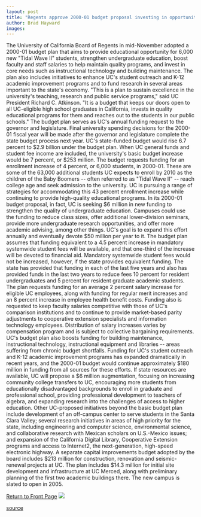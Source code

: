 ```yaml
---
layout: post
title: "Regents approve 2000-01 budget proposal investing in opportunity and quality"
author: Brad Hayward
images:
---
```


The University of California Board of Regents in mid-November adopted a 2000-01 budget plan that aims to provide educational opportunity for 6,000 new "Tidal Wave II" students, strengthen undergraduate education, boost faculty and staff salaries to help maintain quality programs, and invest in core needs such as instructional technology and building maintenance. The plan also includes initiatives to enhance UC's student outreach and K-12 academic improvement programs and to fund research in several areas important to the state's economy. "This is a plan to sustain excellence in the university's teaching, research and public service programs," said UC President Richard C. Atkinson. "It is a budget that keeps our doors open to all UC-eligible high school graduates in California, invests in quality educational programs for them and reaches out to the students in our public schools." The budget plan serves as UC's annual funding request to the governor and legislature. Final university spending decisions for the 2000-01 fiscal year will be made after the governor and legislature complete the state budget process next year. UC's state-funded budget would rise 6.7 percent to $2.9 billion under the budget plan. When UC general funds and student fee income are included, the university's basic budget increase would be 7 percent, or $253 million. The budget requests funding for an enrollment increase of 4 percent, or 6,000 students, in 2000-01. These are some of the 63,000 additional students UC expects to enroll by 2010 as the children of the Baby Boomers -- often referred to as "Tidal Wave II" -- reach college age and seek admission to the university. UC is pursuing a range of strategies for accommodating this 43 percent enrollment increase while continuing to provide high-quality educational programs. In its 2000-01 budget proposal, in fact, UC is seeking $6 million in new funding to strengthen the quality of undergraduate education. Campuses could use the funding to reduce class sizes, offer additional lower-division seminars, provide more undergraduate research opportunities, and offer more academic advising, among other things. UC's goal is to expand this effort annually and eventually devote $50 million per year to it. The budget plan assumes that funding equivalent to a 4.5 percent increase in mandatory systemwide student fees will be available, and that one-third of the increase will be devoted to financial aid. Mandatory systemwide student fees would not be increased, however, if the state provides equivalent funding. The state has provided that funding in each of the last five years and also has provided funds in the last two years to reduce fees 10 percent for resident undergraduates and 5 percent for resident graduate academic students. The plan requests funding for an average 2 percent salary increase for eligible UC employees, along with funding for regular merit increases and an 8 percent increase in employee health benefit costs. Funding also is requested to keep faculty salaries competitive with those of UC's comparison institutions and to continue to provide market-based parity adjustments to cooperative extension specialists and information technology employees. Distribution of salary increases varies by compensation program and is subject to collective bargaining requirements. UC's budget plan also boosts funding for building maintenance, instructional technology, instructional equipment and libraries -- areas suffering from chronic budget shortfalls. Funding for UC's student outreach and K-12 academic improvement programs has expanded dramatically in recent years, and the 2000-01 budget would continue approximately $180 million in funding from all sources for these efforts. If state resources are available, UC will propose a $6 million augmentation, focusing on increasing community college transfers to UC, encouraging more students from educationally disadvantaged backgrounds to enroll in graduate and professional school, providing professional development to teachers of algebra, and expanding research into the challenges of access to higher education. Other UC-proposed initiatives beyond the basic budget plan include development of an off-campus center to serve students in the Santa Clara Valley; several research initiatives in areas of high priority for the state, including engineering and computer science, environmental science, and collaborative research with Mexican scholars on U.S.-Mexico issues; and expansion of the California Digital Library, Cooperative Extension programs and access to Internet2, the next-generation, high-speed electronic highway. A separate capital improvements budget adopted by the board includes $213 million for construction, renovation and seismic-renewal projects at UC. The plan includes $14.3 million for initial site development and infrastructure at UC Merced, along with preliminary planning of the first two academic buildings there. The new campus is slated to open in 2005.

[Return to Front Page][1] ![ ][2]

[1]: ../../index.html
[2]: ../../images/trans.gif

[source](http://www1.ucsc.edu/currents/99-00/12-06/budget.html "Permalink to budget")
